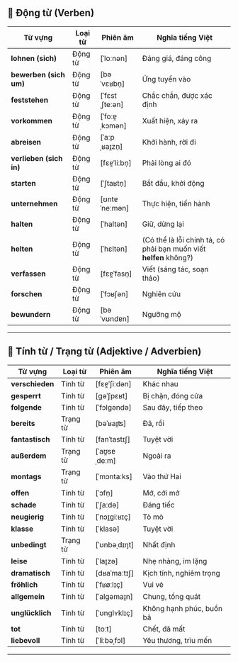## **🔹 Động từ (Verben)**

|**Từ vựng**|**Loại từ**|**Phiên âm**|**Nghĩa tiếng Việt**|
|---|---|---|---|
|**lohnen (sich)**|Động từ|[ˈloːnən]|Đáng giá, đáng công|
|**bewerben (sich um)**|Động từ|[bəˈvɛʁbn̩]|Ứng tuyển vào|
|**feststehen**|Động từ|[ˈfɛstˌʃteːən]|Chắc chắn, được xác định|
|**vorkommen**|Động từ|[ˈfoːɐ̯ˌkɔmən]|Xuất hiện, xảy ra|
|**abreisen**|Động từ|[ˈaːpˌʁaɪ̯zn̩]|Khởi hành, rời đi|
|**verlieben (sich in)**|Động từ|[fɛɐ̯ˈliːbn̩]|Phải lòng ai đó|
|**starten**|Động từ|[ˈʃtaʁtn̩]|Bắt đầu, khởi động|
|**unternehmen**|Động từ|[ʊntɐˈneːmən]|Thực hiện, tiến hành|
|**halten**|Động từ|[ˈhaltən]|Giữ, dừng lại|
|**helten**|Động từ|[ˈhɛltən]|(Có thể là lỗi chính tả, có phải bạn muốn viết **helfen** không?)|
|**verfassen**|Động từ|[fɛɐ̯ˈfasn̩]|Viết (sáng tác, soạn thảo)|
|**forschen**|Động từ|[ˈfɔʁʃən]|Nghiên cứu|
|**bewundern**|Động từ|[bəˈvʊndɐn]|Ngưỡng mộ|

---

## **🔹 Tính từ / Trạng từ (Adjektive / Adverbien)**

|**Từ vựng**|**Loại từ**|**Phiên âm**|**Nghĩa tiếng Việt**|
|---|---|---|---|
|**verschieden**|Tính từ|[fɛɐ̯ˈʃiːdən]|Khác nhau|
|**gesperrt**|Tính từ|[ɡəˈʃpɛʁt]|Bị chặn, đóng cửa|
|**folgende**|Tính từ|[ˈfɔlɡəndə]|Sau đây, tiếp theo|
|**bereits**|Trạng từ|[bəˈʁaɪ̯ʦ]|Đã, rồi|
|**fantastisch**|Tính từ|[fanˈtastɪʃ]|Tuyệt vời|
|**außerdem**|Trạng từ|[ˈaʊ̯sɐˌdeːm]|Ngoài ra|
|**montags**|Trạng từ|[ˈmɔntaːks]|Vào thứ Hai|
|**offen**|Tính từ|[ˈɔfn̩]|Mở, cởi mở|
|**schade**|Tính từ|[ˈʃaːdə]|Đáng tiếc|
|**neugierig**|Tính từ|[ˈnɔɪ̯ɡiːʁɪç]|Tò mò|
|**klasse**|Tính từ|[ˈklasə]|Tuyệt vời|
|**unbedingt**|Trạng từ|[ˈʊnbəˌdɪŋt]|Nhất định|
|**leise**|Tính từ|[ˈlaɪ̯zə]|Nhẹ nhàng, im lặng|
|**dramatisch**|Tính từ|[dʁaˈmaːtɪʃ]|Kịch tính, nghiêm trọng|
|**fröhlich**|Tính từ|[ˈfʁøːlɪç]|Vui vẻ|
|**allgemein**|Tính từ|[ˈalɡəmaɪ̯n]|Chung, tổng quát|
|**unglücklich**|Tính từ|[ˈʊnɡlʏklɪç]|Không hạnh phúc, buồn bã|
|**tot**|Tính từ|[toːt]|Chết, đã mất|
|**liebevoll**|Tính từ|[ˈliːbəˌfɔl]|Yêu thương, trìu mến|

---